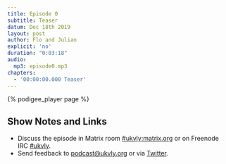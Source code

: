 ```yaml
---
title: Episode 0
subtitle: Teaser
datum: Dec 18th 2019
layout: post
author: Flo and Julian
explicit: 'no'
duration: "0:03:18"
audio:
  mp3: episode0.mp3
chapters:
  - '00:00:00.000 Teaser'
---
```


{% podigee_player page %}

## Show Notes and Links

  * Discuss the episode in Matrix room [#ukvly:matrix.org](https://app.element.io/#/room/#ukvly:matrix.org) or on Freenode IRC [#ukvly](https://webchat.freenode.net/).
  * Send feedback to [podcast@ukvly.org](podcast@ukvly.org) or via [Twitter](https://twitter.com/ukvly).
